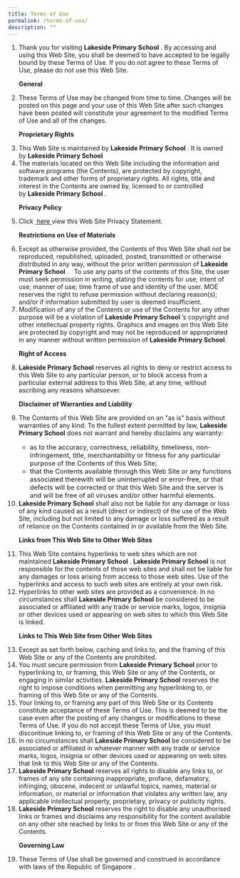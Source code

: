 ```yaml
---
title: Terms of Use
permalink: /terms-of-use/
description: ""
---
```

<ol>
<li>Thank you for visiting <b>Lakeside Primary School</b> . By accessing and using this Web Site, you shall be deemed to have accepted to be legally bound by these Terms of Use. If you do not agree to these Terms of Use, please do not use this Web Site.</li>

<b>General</b>
<li>These Terms of Use may be changed from time to time. Changes will be posted on this page and your use of this Web Site after such changes have been posted will constitute your agreement to the modified Terms of Use and all of the changes.</li>

<b>Proprietary Rights</b>
<li>This Web Site is maintained by <b>Lakeside Primary School</b> . It is owned by <b>Lakeside Primary School</b></li>

<li>The materials located on this Web Site including the information and software programs (the Contents), are protected by copyright, trademark and other forms of proprietary rights. All rights, title and interest in the Contents are owned by, licensed to or controlled by <b>Lakeside Primary School</b> .</li>

<b>Privacy Policy</b>
	<li>Click <a href="https://lakesidepri-moe.edu.sg/privacy"> here </a>view this Web Site Privacy Statement.</li>

<b>Restrictions on Use of Materials</b>

<li>Except as otherwise provided, the Contents of this Web Site shall not be reproduced, republished, uploaded, posted, transmitted or otherwise distributed in any way, without the prior written permission of <b>Lakeside Primary School</b> .   To use any parts of the contents of this Site, the user must seek permission in writing, stating the contents for use; intent of use; manner of use; time frame of use and identity of the user. MOE reserves the right to refuse permission without declaring reason(s); and/or if information submitted by user is deemed insufficient.</li>

<li>Modification of any of the Contents or use of the Contents for any other purpose will be a violation of <b>Lakeside Primary School</b> ’s copyright and other intellectual property rights. Graphics and images on this Web Site are protected by copyright and may not be reproduced or appropriated in any manner without written permission of <b>Lakeside Primary School</b>.</li>

<b>Right of Access</b>
<li><b>Lakeside Primary School</b> reserves all rights to deny or restrict access to this Web Site to any particular person, or to block access from a particular external address to this Web Site, at any time, without ascribing any reasons whatsoever.</li>

<b>Disclaimer of Warranties and Liability</b>
<li>The Contents of this Web Site are provided on an "as is" basis without warranties of any kind. To the fullest extent permitted by law, <b>Lakeside Primary School</b> does not warrant and hereby disclaims any warranty:</li>
<ul style="font-size:11pt;">
<li>as to the accuracy, correctness, reliability, timeliness, non-infringement, title, merchantability or fitness for any particular purpose of the Contents of this Web Site;</li>

<li>that the Contents available through this Web Site or any functions associated therewith will be uninterrupted or error-free, or that defects will be corrected or that this Web Site and the server is and will be free of all viruses and/or other harmful elements.</li></ul>

<li><b>Lakeside Primary School</b> shall also not be liable for any damage or loss of any kind caused as a result (direct or indirect) of the use of the Web Site, including but not limited to any damage or loss suffered as a result of reliance on the Contents contained in or available from the Web Site.</li>

<b>Links from This Web Site to Other Web Sites</b>

<li>This Web Site contains hyperlinks to web sites which are not maintained <b>Lakeside Primary School</b> . <b>Lakeside Primary School</b> is not responsible for the contents of those web sites and shall not be liable for any damages or loss arising from access to those web sites. Use of the hyperlinks and access to such web sites are entirely at your own risk.</li>

<li>Hyperlinks to other web sites are provided as a convenience. In no circumstances shall <b>Lakeside Primary School</b> be considered to be associated or affiliated with any trade or service marks, logos, insignia or other devices used or appearing on web sites to which this Web Site is linked.</li>

<b>Links to This Web Site from Other Web Sites</b>

<li>Except as set forth below, caching and links to, and the framing of this Web Site or any of the Contents are prohibited.</li>

<li>You must secure permission from <b>Lakeside Primary School</b> prior to hyperlinking to, or framing, this Web Site or any of the Contents, or engaging in similar activities. <b>Lakeside Primary School</b> reserves the right to impose conditions when permitting any hyperlinking to, or framing of this Web Site or any of the Contents.</li>

<li>Your linking to, or framing any part of this Web Site or its Contents constitute acceptance of these Terms of Use. This is deemed to be the case even after the posting of any changes or modifications to these Terms of Use. If you do not accept these Terms of Use, you must discontinue linking to, or framing of this Web Site or any of the Contents.</li>

<li>In no circumstances shall <b>Lakeside Primary School</b> be considered to be associated or affiliated in whatever manner with any trade or service marks, logos, insignia or other devices used or appearing on web sites that link to this Web Site or any of the Contents.</li>

<li><b>Lakeside Primary School</b> reserves all rights to disable any links to, or frames of any site containing inappropriate, profane, defamatory, infringing, obscene, indecent or unlawful topics, names, material or information, or material or information that violates any written law, any applicable intellectual property, proprietary, privacy or publicity rights.</li>

<li><b>Lakeside Primary School</b> reserves the right to disable any unauthorised links or frames and disclaims any responsibility for the content available on any other site reached by links to or from this Web Site or any of the Contents.</li>

<b>Governing Law</b>
<li>These Terms of Use shall be governed and construed in accordance with laws of the Republic of Singapore .</li></ol>